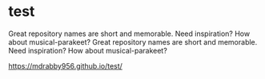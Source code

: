 # test
Great repository names are short and memorable. Need inspiration? How about musical-parakeet?
Great repository names are short and memorable. Need inspiration? How about musical-parakeet?

https://mdrabby956.github.io/test/
